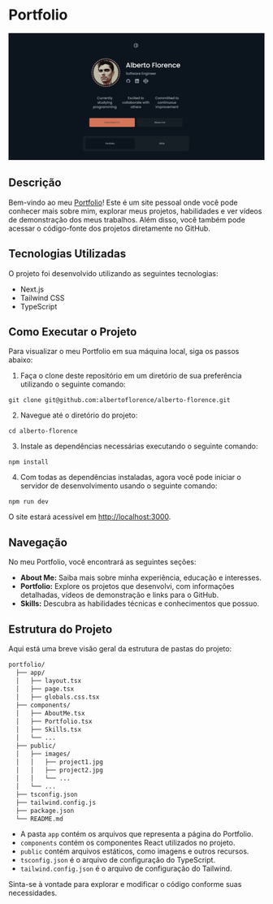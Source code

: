 # Portfolio

![Preview do Portfolio](./portfolio.jpg)

## Descrição

Bem-vindo ao meu [Portfolio](https://albertoflorence.com.br)! Este é um site pessoal onde você pode conhecer mais sobre mim, explorar meus projetos, habilidades e ver vídeos de demonstração dos meus trabalhos. Além disso, você também pode acessar o código-fonte dos projetos diretamente no GitHub.

## Tecnologias Utilizadas

O projeto foi desenvolvido utilizando as seguintes tecnologias:

- Next.js
- Tailwind CSS
- TypeScript

## Como Executar o Projeto

Para visualizar o meu Portfolio em sua máquina local, siga os passos abaixo:

1. Faça o clone deste repositório em um diretório de sua preferência utilizando o seguinte comando:

```
git clone git@github.com:albertoflorence/alberto-florence.git
```

2. Navegue até o diretório do projeto:

```
cd alberto-florence
```

3. Instale as dependências necessárias executando o seguinte comando:

```
npm install
```

4. Com todas as dependências instaladas, agora você pode iniciar o servidor de desenvolvimento usando o seguinte comando:

```
npm run dev
```

O site estará acessível em [http://localhost:3000](http://localhost:3000).

## Navegação

No meu Portfolio, você encontrará as seguintes seções:

- **About Me:** Saiba mais sobre minha experiência, educação e interesses.
- **Portfolio:** Explore os projetos que desenvolvi, com informações detalhadas, vídeos de demonstração e links para o GitHub.
- **Skills:** Descubra as habilidades técnicas e conhecimentos que possuo.

## Estrutura do Projeto

Aqui está uma breve visão geral da estrutura de pastas do projeto:

```
portfolio/
  ├── app/
  │   ├── layout.tsx
  │   ├── page.tsx
  │   ├── globals.css.tsx
  ├── components/
  │   ├── AboutMe.tsx
  │   ├── Portfolio.tsx
  │   ├── Skills.tsx
  │   └── ...
  ├── public/
  │   ├── images/
  │   │   ├── project1.jpg
  │   │   ├── project2.jpg
  │   │   └── ...
  │   └── ...
  ├── tsconfig.json
  ├── tailwind.config.js
  ├── package.json
  └── README.md
```

- A pasta `app` contém os arquivos que representa a página do Portfolio.
- `components` contém os componentes React utilizados no projeto.
- `public` contém arquivos estáticos, como imagens e outros recursos.
- `tsconfig.json` é o arquivo de configuração do TypeScript.
- `tailwind.config.json` é o arquivo de configuração do Tailwind.

Sinta-se à vontade para explorar e modificar o código conforme suas necessidades.
